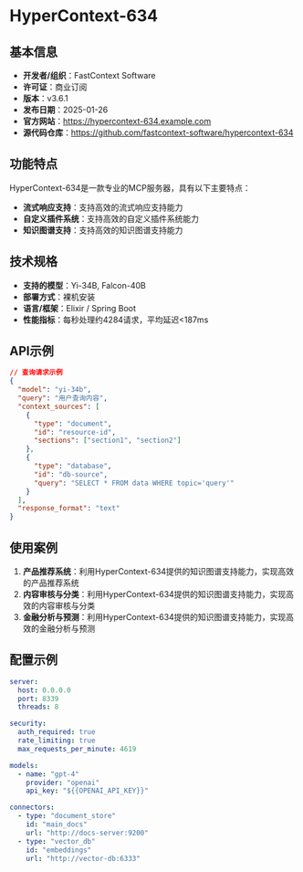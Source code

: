 # HyperContext-634

## 基本信息

- **开发者/组织**：FastContext Software
- **许可证**：商业订阅
- **版本**：v3.6.1
- **发布日期**：2025-01-26
- **官方网站**：https://hypercontext-634.example.com
- **源代码仓库**：https://github.com/fastcontext-software/hypercontext-634

## 功能特点

HyperContext-634是一款专业的MCP服务器，具有以下主要特点：

- **流式响应支持**：支持高效的流式响应支持能力
- **自定义插件系统**：支持高效的自定义插件系统能力
- **知识图谱支持**：支持高效的知识图谱支持能力


## 技术规格

- **支持的模型**：Yi-34B, Falcon-40B
- **部署方式**：裸机安装
- **语言/框架**：Elixir / Spring Boot
- **性能指标**：每秒处理约4284请求，平均延迟<187ms

## API示例

```json
// 查询请求示例
{
  "model": "yi-34b",
  "query": "用户查询内容",
  "context_sources": [
    {
      "type": "document",
      "id": "resource-id",
      "sections": ["section1", "section2"]
    },
    {
      "type": "database",
      "id": "db-source",
      "query": "SELECT * FROM data WHERE topic='query'"
    }
  ],
  "response_format": "text"
}
```

## 使用案例

1. **产品推荐系统**：利用HyperContext-634提供的知识图谱支持能力，实现高效的产品推荐系统
2. **内容审核与分类**：利用HyperContext-634提供的知识图谱支持能力，实现高效的内容审核与分类
3. **金融分析与预测**：利用HyperContext-634提供的知识图谱支持能力，实现高效的金融分析与预测


## 配置示例

```yaml
server:
  host: 0.0.0.0
  port: 8339
  threads: 8

security:
  auth_required: true
  rate_limiting: true
  max_requests_per_minute: 4619

models:
  - name: "gpt-4"
    provider: "openai"
    api_key: "${{OPENAI_API_KEY}}"

connectors:
  - type: "document_store"
    id: "main_docs"
    url: "http://docs-server:9200"
  - type: "vector_db"
    id: "embeddings"
    url: "http://vector-db:6333"
```